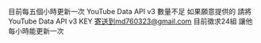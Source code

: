 目前每五個小時更新一次 YouTube Data API v3 數量不足 如果願意提供的 
請將YouTube Data API v3 KEY
寄送到md760323@gmail.com
目前徵求24組 讓他每小時能更新一次
